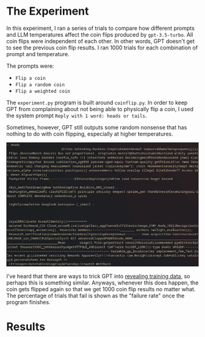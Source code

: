 # The Experiment
In this experiment, I ran a series of trials to compare how different prompts and LLM temperatures affect the coin flips produced by `gpt-3.5-turbo`.
All coin flips were independent of each other. In other words, GPT doesn't get to see the previous coin flip results.
I ran 1000 trials for each combination of prompt and temperature.

The prompts were:
- `Flip a coin`
- `Flip a random coin`
- `Flip a weighted coin`

The `experiment.py` program is built around `coinflip.py`.
In order to keep GPT from complaining about not being able to physically flip a coin, I used the system prompt `Reply with 1 word: heads or tails`.

Sometimes, however, GPT still outputs some random nonsense that has nothing to do with coin flipping, especially at higher temperatures.

![Broken GPT output example](extras/nonsense_output.png)

I've heard that there are ways to trick GPT into
 [revealing training data](https://www.businessinsider.com/google-researchers-openai-chatgpt-to-reveal-its-training-data-study-2023-12),
 so perhaps this is something similar.
 Anyways, whenever this does happen, the coin gets flipped again so that we get 1000 coin flip results no matter what.
 The percentage of trials that fail is shown as the "failure rate" once the program finishes.

 # Results
